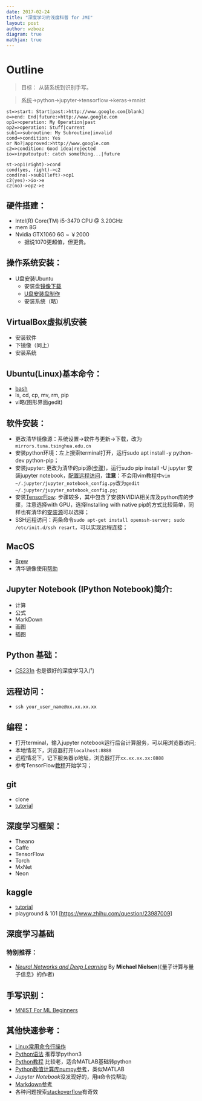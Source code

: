 ```yaml
---
date: 2017-02-24
title: "深度学习的浅度科普 for JMI"
layout: post
author: wzbozz
diagram: true
mathjax: true
---
```

# Outline

> 目标： 从装系统到识别手写。

> 系统->python->jupyter->tensorflow->keras->mnist
```flowchart
st=>start: Start|past:>http://www.google.com[blank]
e=>end: End|future:>http://www.google.com
op1=>operation: My Operation|past
op2=>operation: Stuff|current
sub1=>subroutine: My Subroutine|invalid
cond=>condition: Yes
or No?|approved:>http://www.google.com
c2=>condition: Good idea|rejected
io=>inputoutput: catch something...|future

st->op1(right)->cond
cond(yes, right)->c2
cond(no)->sub1(left)->op1
c2(yes)->io->e
c2(no)->op2->e
```
## 硬件搭建：
- Intel(R) Core(TM) i5-3470 CPU @ 3.20GHz
- mem 8G
- Nvidia GTX1060 6G ~ ￥2000
  - 据说1070更超值，但更贵。

## 操作系统安装：
- U盘安装Ubuntu
  - 安装盘[镜像下载](https://mirrors.tuna.tsinghua.edu.cn/ubuntu-releases/16.10/ubuntu-16.10-desktop-amd64.iso)
  - [U盘安装盘制作](https://www.ubuntu.com/download/desktop/create-a-usb-stick-on-windows)
  - 安装系统（略）

## VirtualBox虚拟机安装
- 安装软件
- 下镜像（同上）
- 安装系统

## Ubuntu(Linux)基本命令：
- [bash](https://learnxinyminutes.com/docs/zh-cn/bash-cn/)
- ls, cd, cp, mv, rm, pip
- vi略(图形界面gedit)

## 软件安装：
- 更改清华镜像源：系统设置->软件与更新->下载，改为`mirrors.tuna.tsinghua.edu.cn`
- 安装python环境：左上搜索terminal打开，运行sudo apt install -y python-dev python-pip；
- 安装jupyter: 更改为清华的pip源([步骤](https://mirrors.tuna.tsinghua.edu.cn/help/pypi/))，运行sudo pip install -U jupyter 安装jupyter notebook，[配置远程访问](http://www.cnblogs.com/zhanglianbo/p/6109939.html)，**注意**：不会用vim教程中`vim ~/.jupyter/jupyter_notebook_config.py`改为`gedit ~/.jupyter/jupyter_notebook_config.py`;
- 安装[TensorFlow](https://www.tensorflow.org/install/install_linux): 步骤较多，其中包含了安装NVIDIA相关库及python库的步骤，注意选择with GPU，选择Installing with native pip的方式比较简单，同样也有清华的[安装源](https://mirrors.tuna.tsinghua.edu.cn/help/tensorflow/)可以选择；
- SSH远程访问：两条命令`sudo apt-get install openssh-server; sudo /etc/init.d/ssh resart`，可以实现远程连接；

## MacOS
- [Brew](https://brew.sh/)
- 清华镜像使用[帮助](https://mirrors.tuna.tsinghua.edu.cn/help/homebrew/)

## Jupyter Notebook (IPython Notebook)简介:
 - 计算
 - 公式
 - MarkDown
 - 画图
 - 插图

## Python 基础：
 - [CS231n](cs231n.github.io) 也是很好的深度学习入门


## 远程访问：
 - `ssh your_user_name@xx.xx.xx.xx`
 
## 编程：
 - 打开terminal，输入jupyter notebook运行后台计算服务，可以用浏览器访问;
 - 本地情况下，浏览器打开`localhost:8888`
 - 远程情况下，记下服务器ip地址，浏览器打开`xx.xx.xx.xx:8888`
 - 参考TensorFlow[教程](https://www.tensorflow.org/get_started/get_started)开始学习；


## git 
- clone
- [tutorial](http://www.liaoxuefeng.com/wiki/0013739516305929606dd18361248578c67b8067c8c017b000)

## 深度学习框架：
 - Theano
 - Caffe
 - TensorFlow
 - Torch
 - MxNet
 - Neon

## kaggle
 - [tutorial](https://www.kaggle.com/wiki/Tutorials)
 - playground & 101 [https://www.zhihu.com/question/23987009]
## 深度学习基础
### 特别推荐：
  - [*Neural Networks and Deep Learning*](http://neuralnetworksanddeeplearning.com/index.html) By **Michael Nielsen**(《量子计算与量子信息》的作者)

## 手写识别：
  - [MNIST For ML Beginners](https://www.tensorflow.org/get_started/mnist/beginners)

## 其他快速参考：
 - [Linux常用命令行操作](https://learnxinyminutes.com/docs/bash/)
 - [Python语法](https://learnxinyminutes.com/docs/python3/) 推荐学python3
 - [Python教程](http://old.sebug.net/paper/books/scipydoc/index.html) 比较老，适合MATLAB基础转python
 - [Python数值计算库numpy参考](https://docs.scipy.org/doc/numpy-dev/user/quickstart.html)，类似MATLAB
 - *Jupyter Notebook*没发现好的，用`H`命令找帮助
 - [Markdown参考](https://learnxinyminutes.com/docs/markdown/)
 - 各种问题搜索[stackoverflow](stackoverflow.com)有奇效
